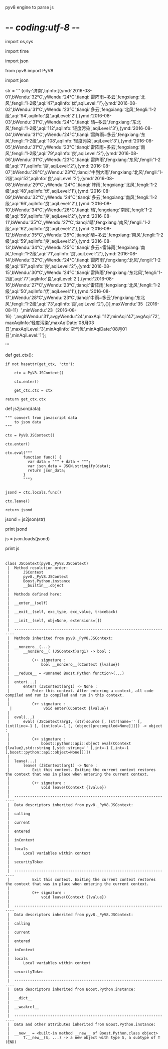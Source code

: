 pyv8 engine to parse js

# -*- coding:utf-8 -*-
import os,sys

import time

import json

from pyv8 import PyV8

import json

str = '''
{city:'济南',tqInfo:[{ymd:'2016-08-01',bWendu:'32℃',yWendu:'24℃',tianqi:'雷阵雨~多云',fengxiang:'北风',fengli:'1-2级',aqi:'47',aqiInfo:'优',aqiLevel:'1'},{ymd:'2016-08-02',bWendu:'31℃',yWendu:'23℃',tianqi:'多云',fengxiang:'北风',fengli:'1-2级',aqi:'94',aqiInfo:'良',aqiLevel:'2'},{ymd:'2016-08-03',bWendu:'31℃',yWendu:'24℃',tianqi:'晴~多云',fengxiang:'东北风',fengli:'1-2级',aqi:'112',aqiInfo:'轻度污染',aqiLevel:'3'},{ymd:'2016-08-04',bWendu:'31℃',yWendu:'24℃',tianqi:'雷阵雨~多云',fengxiang:'东风',fengli:'1-2级',aqi:'108',aqiInfo:'轻度污染',aqiLevel:'3'},{ymd:'2016-08-05',bWendu:'31℃',yWendu:'23℃',tianqi:'雷阵雨~多云',fengxiang:'南风',fengli:'1-2级',aqi:'79',aqiInfo:'良',aqiLevel:'2'},{ymd:'2016-08-06',bWendu:'31℃',yWendu:'23℃',tianqi:'雷阵雨',fengxiang:'东风',fengli:'1-2级',aqi:'71',aqiInfo:'良',aqiLevel:'2'},{ymd:'2016-08-07',bWendu:'28℃',yWendu:'23℃',tianqi:'中到大雨',fengxiang:'北风',fengli:'1-2级',aqi:'52',aqiInfo:'良',aqiLevel:'2'},{ymd:'2016-08-08',bWendu:'29℃',yWendu:'24℃',tianqi:'阵雨',fengxiang:'北风',fengli:'1-2级',aqi:'48',aqiInfo:'优',aqiLevel:'1'},{ymd:'2016-08-09',bWendu:'32℃',yWendu:'24℃',tianqi:'多云',fengxiang:'南风',fengli:'1-2级',aqi:'66',aqiInfo:'良',aqiLevel:'2'},{ymd:'2016-08-10',bWendu:'34℃',yWendu:'26℃',tianqi:'晴',fengxiang:'南风',fengli:'1-2级',aqi:'59',aqiInfo:'良',aqiLevel:'2'},{ymd:'2016-08-11',bWendu:'35℃',yWendu:'27℃',tianqi:'晴',fengxiang:'南风',fengli:'1-2级',aqi:'62',aqiInfo:'良',aqiLevel:'2'},{ymd:'2016-08-12',bWendu:'35℃',yWendu:'26℃',tianqi:'晴~多云',fengxiang:'南风',fengli:'1-2级',aqi:'59',aqiInfo:'良',aqiLevel:'2'},{ymd:'2016-08-13',bWendu:'34℃',yWendu:'25℃',tianqi:'多云~雷阵雨',fengxiang:'南风',fengli:'1-2级',aqi:'71',aqiInfo:'良',aqiLevel:'2'},{ymd:'2016-08-14',bWendu:'32℃',yWendu:'24℃',tianqi:'雷阵雨',fengxiang:'北风',fengli:'1-2级',aqi:'97',aqiInfo:'良',aqiLevel:'2'},{ymd:'2016-08-15',bWendu:'30℃',yWendu:'24℃',tianqi:'雷阵雨',fengxiang:'东北风',fengli:'1-2级',aqi:'77',aqiInfo:'良',aqiLevel:'2'},{ymd:'2016-08-16',bWendu:'27℃',yWendu:'23℃',tianqi:'雷阵雨',fengxiang:'北风',fengli:'1-2级',aqi:'50',aqiInfo:'优',aqiLevel:'1'},{ymd:'2016-08-17',bWendu:'28℃',yWendu:'23℃',tianqi:'中雨~多云',fengxiang:'东北风',fengli:'1-2级',aqi:'73',aqiInfo:'良',aqiLevel:'2'},{}],maxWendu:'35（2016-08-11）',minWendu:'23（2016-08-16）',avgbWendu:'31',avgyWendu:'24',maxAqi:'112',minAqi:'47',avgAqi:'72',maxAqiInfo:'轻度污染',maxAqiDate:'08月03日',maxAqiLevel:'3',minAqiInfo:'空气优',minAqiDate:'08月01日',minAqiLevel:'1'};

'''


def get_ctx():

    if not hasattr(get_ctx, 'ctx'):
    
        ctx = PyV8.JSContext()
        
        ctx.enter()
        
        get_ctx.ctx = ctx
        
    return get_ctx.ctx



def js2json(data):

    """ convert from javascript data
        to json data
    """
    
    ctx = PyV8.JSContext()
    
    ctx.enter()
    
    ctx.eval("""
            function func() {
              var data = """ + data + """;
              var json_data = JSON.stringify(data);
              return json_data;
            }
            """)


    jsond = ctx.locals.func()
    
    ctx.leave()
    
    return jsond
    



jsond = js2json(str)


print jsond


js = json.loads(jsond)

print js


######




	
	class JSContext(pyv8._PyV8.JSContext)
	 |  Method resolution order:
	 |      JSContext
	 |      pyv8._PyV8.JSContext
	 |      Boost.Python.instance
	 |      __builtin__.object
	 |
	 |  Methods defined here:
	 |
	 |  __enter__(self)
	 |
	 |  __exit__(self, exc_type, exc_value, traceback)
	 |
	 |  __init__(self, obj=None, extensions=[])
	 |
	 |  ----------------------------------------------------------------------
	 |  Methods inherited from pyv8._PyV8.JSContext:
	 |
	 |  __nonzero__(...)
	 |      __nonzero__( (JSContext)arg1) -> bool :
	 |
	 |          C++ signature :
	 |              bool __nonzero__(CContext {lvalue})
	 |
	 |  __reduce__ = <unnamed Boost.Python function>(...)
	 |
	 |  enter(...)
	 |      enter( (JSContext)arg1) -> None :
	 |          Enter this context. After entering a context, all code compiled and run is compiled and run in this context.
	 |
	 |          C++ signature :
	  |              void enter(CContext {lvalue})
	 |
	 |  eval(...)
	 |      eval( (JSContext)arg1, (str)source [, (str)name='' [, (int)line=-1 [, (int)col=-1 [, (object)precompiled=None]]]]) -> object :
	 |
	 |          C++ signature :
	 |              boost::python::api::object eval(CContext {lvalue},std::string [,std::string='' [,int=-1 [,int=-1 [,boost::python::api::object=None]]]])
	 |
	 |  leave(...)
	 |      leave( (JSContext)arg1) -> None :
	 |          Exit this context. Exiting the current context restores the context that was in place when entering the current context.
	 |
	 |          C++ signature :
	 |              void leave(CContext {lvalue})
	 |
	 |  ----------------------------------------------------------------------
	 |  Data descriptors inherited from pyv8._PyV8.JSContext:
	 |
	 |  calling
	 |
	 |  current
	 |
	 |  entered
	 |
	 |  inContext
	 |
	 |  locals
	 |      Local variables within context
	 |
	 |  securityToken
	 |
	 |  ----------------------------------------------------------------------
	 |          Exit this context. Exiting the current context restores the context that was in place when entering the current context.
	 |
	 |          C++ signature :
	 |              void leave(CContext {lvalue})
	 |
	 |  ----------------------------------------------------------------------
	 |  Data descriptors inherited from pyv8._PyV8.JSContext:
	 |
	 |  calling
	 |
	 |  current
	 |
	 |  entered
	 |
	 |  inContext
	 |
	 |  locals
	 |      Local variables within context
	 |
	 |  securityToken
	 |
	 |  ----------------------------------------------------------------------
	 |  Data descriptors inherited from Boost.Python.instance:
	 |
	 |  __dict__
	 |
	 |  __weakref__
	 |
	 |  ----------------------------------------------------------------------
	 |  Data and other attributes inherited from Boost.Python.instance:
	 |
	 |  __new__ = <built-in method __new__ of Boost.Python.class object>
	 |      T.__new__(S, ...) -> a new object with type S, a subtype of T
	(END)

